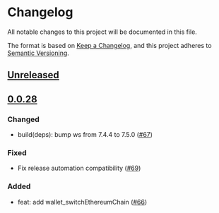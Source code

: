 # Changelog
All notable changes to this project will be documented in this file.

The format is based on [Keep a Changelog](https://keepachangelog.com/en/1.0.0/),
and this project adheres to [Semantic Versioning](https://semver.org/spec/v2.0.0.html).

## [Unreleased]

## [0.0.28]
### Changed
- build(deps): bump ws from 7.4.4 to 7.5.0 ([#67](https://github.com/MetaMask/api-specs/pull/67))

### Fixed
- Fix release automation compatibility ([#69](https://github.com/MetaMask/api-specs/pull/69))

### Added
- feat: add wallet_switchEthereumChain ([#66](https://github.com/MetaMask/api-specs/pull/66))

[Unreleased]: https://github.com/MetaMask/api-specs/compare/v0.0.28...HEAD
[0.0.28]: https://github.com/MetaMask/api-specs/releases/tag/v0.0.27...v0.0.28
